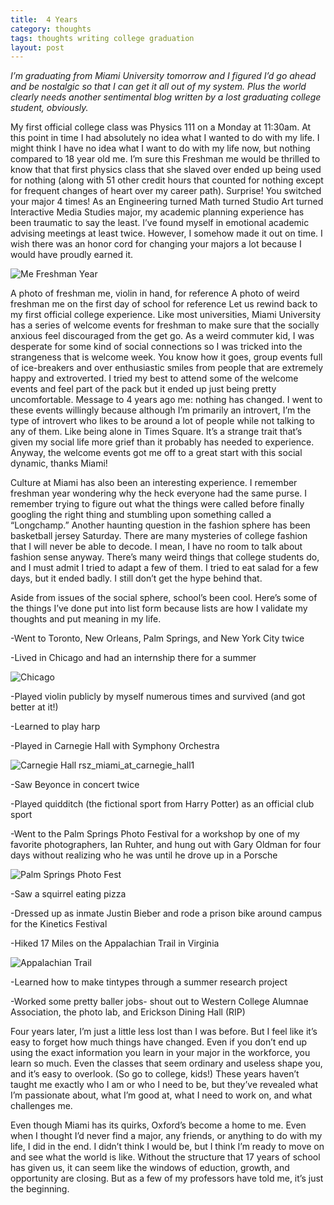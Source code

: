 ```yaml
---
title:  4 Years
category: thoughts
tags: thoughts writing college graduation
layout: post
---
```


_I’m graduating from Miami University tomorrow and I figured I’d go ahead and be nostalgic so that I can get it all out of my system. Plus the world clearly needs another sentimental blog written by a lost graduating college student, obviously._

My first official college class was Physics 111 on a Monday at 11:30am. At this point in time I had absolutely no idea what I wanted to do with my life. I might think I have no idea what I want to do with my life now, but nothing compared to 18 year old me. I’m sure this Freshman me would be thrilled to know that that first physics class that she slaved over ended up being used for nothing (along with 51 other credit hours that counted for nothing except for frequent changes of heart over my career path). Surprise! You switched your major 4 times! As an Engineering turned Math turned Studio Art turned Interactive Media Studies major, my academic planning experience has been traumatic to say the least. I’ve found myself in emotional academic advising meetings at least twice. However, I somehow made it out on time. I wish there was an honor cord for changing your majors a lot because I would have proudly earned it.

![Me Freshman Year](https://baileycmiller.github.io/blog/assets/freshman.jpg)

A photo of freshman me, violin in hand, for reference
A photo of weird freshman me on the first day of school for reference
Let us rewind back to my first official college experience. Like most universities, Miami University has a series of welcome events for freshman to make sure that the socially anxious feel discouraged from the get go. As a weird commuter kid, I was desperate for some kind of social connections so I was tricked into the strangeness that is welcome week. You know how it goes, group events full of ice-breakers and over enthusiastic smiles from people that are extremely happy and extroverted. I tried my best to attend some of the welcome events and feel part of the pack but it ended up just being pretty uncomfortable. Message to 4 years ago me: nothing has changed. I went to these events willingly because although I’m primarily an introvert, I’m the type of introvert who likes to be around a lot of people while not talking to any of them. Like being alone in Times Square. It’s a strange trait that’s given my social life more grief than it probably has needed to experience. Anyway, the welcome events got me off to a great start with this social dynamic, thanks Miami!

Culture at Miami has also been an interesting experience. I remember freshman year wondering why the heck everyone had the same purse. I remember trying to figure out what the things were called before finally googling the right thing and stumbling upon something called a “Longchamp.” Another haunting question in the fashion sphere has been basketball jersey Saturday. There are many mysteries of college fashion that I will never be able to decode. I mean, I have no room to talk about fashion sense anyway. There’s many weird things that college students do, and I must admit I tried to adapt a few of them. I tried to eat salad for a few days, but it ended badly. I still don’t get the hype behind that.

Aside from issues of the social sphere, school’s been cool. Here’s some of the things I’ve done put into list form because lists are how I validate my thoughts and put meaning in my life.

-Went to Toronto, New Orleans, Palm Springs, and New York City twice

-Lived in Chicago and had an internship there for a summer

![Chicago](https://baileycmiller.github.io/blog/assets/5.jpg)

-Played violin publicly by myself numerous times and survived (and got better at it!)

-Learned to play harp

-Played in Carnegie Hall with Symphony Orchestra

![Carnegie Hall](https://baileycmiller.github.io/blog/assets/carnegie.jpg)
 rsz_miami_at_carnegie_hall1

-Saw Beyonce in concert twice

-Played quidditch (the fictional sport from Harry Potter) as an official club sport

-Went to the Palm Springs Photo Festival for a workshop by one of my favorite photographers, Ian Ruhter, and hung out with Gary Oldman for four days without realizing who he was until he drove up in a Porsche

![Palm Springs Photo Fest](https://baileycmiller.github.io/blog/assets/palmsprings.jpg)

-Saw a squirrel eating pizza

-Dressed up as inmate Justin Bieber and rode a prison bike around campus for the Kinetics Festival

-Hiked 17 Miles on the Appalachian Trail in Virginia

![Appalachian Trail](https://baileycmiller.github.io/blog/assets/AT_106.jpg)

-Learned how to make tintypes through a summer research project

-Worked some pretty baller jobs- shout out to Western College Alumnae Association, the photo lab, and Erickson Dining Hall (RIP)



Four years later, I’m just a little less lost than I was before. But I feel like it’s easy to forget how much things have changed. Even if you don’t end up using the exact information you learn in your major in the workforce, you learn so much. Even the classes that seem ordinary and useless shape you, and it’s easy to overlook. (So go to college, kids!) These years haven’t taught me exactly who I am or who I need to be, but they’ve revealed what I’m passionate about, what I’m good at, what I need to work on, and what challenges me.

Even though Miami has its quirks, Oxford’s become a home to me. Even when I thought I’d never find a major, any friends, or anything to do with my life, I did in the end. I didn’t think I would be, but I think I’m ready to move on and see what the world is like. Without the structure that 17 years of school has given us, it can seem like the windows of eduction, growth, and opportunity are closing. But as a few of my professors have told me, it’s just the beginning.
